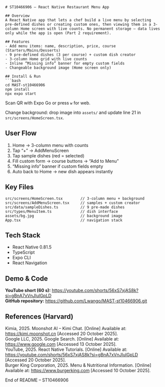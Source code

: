 ```
# ST10466906 – React Native Restaurant Menu App

## Overview
A React Native app that lets a chef build a live menu by selecting pre-defined dishes or creating custom ones, then viewing them in a 3-column Home screen with live counts. No permanent storage – data lives only while the app is open (Part 2 requirement).

## Features
- Add menu items: name, description, price, course (Starters/Mains/Desserts)
- 9 pre-defined dishes (3 per course) + custom dish creator
- 3-column Home grid with live counts
- Inline “Missing info” banner for empty custom fields
- Changeable background image (Home screen only)

## Install & Run
```bash
cd MAST-st10466906
npm install
npx expo start
```
Scan QR with Expo Go or press `w` for web.

Change background: drop image into `assets/` and update line 21 in `src/screens/HomeScreen.tsx`.

## User Flow
1. Home → 3-column menu with counts  
2. Tap “+” → AddMenuScreen  
3. Tap sample dishes (red = selected)  
4. Fill custom form → course buttons → “Add to Menu”  
5. “Missing info” banner if custom fields empty  
6. Auto back to Home → new dish appears instantly

## Key Files
```
src/screens/HomeScreen.tsx        // 3-column menu + background
src/screens/AddMenuScreen.tsx     // samples + custom creator
src/data/sampleDishes.ts          // 9 pre-made dishes
src/types/MenuItem.ts             // dish interface
assets/bg.jpg                     // background image
App.tsx                           // navigation stack
```

## Tech Stack
- React Native 0.81.5  
- TypeScript  
- Expo CLI  
- React Navigation  

## Demo & Code
**YouTube short (60 s):** https://youtube.com/shorts/56xS7xjAS8k?si=gBnA7xVnJIulGpLD  
**GitHub repository:** https://github.com/Lwango/MAST-st10466906.git

## References (Harvard)
Kimia, 2025. Moonshot AI – Kimi Chat. [Online] Available at: https://kimi.moonshot.cn [Accessed 20 October 2025].  
Google LLC, 2025. Google Search. [Online] Available at: https://www.google.com [Accessed 13 October 2025].  
YouTube, 2025. React Native Tutorials. [Online] Available at: https://youtube.com/shorts/56xS7xjAS8k?si=gBnA7xVnJIulGpLD [Accessed 20 October 2025].  
Burger King Corporation, 2025. Menu & Nutritional Information. [Online] Available at: https://www.burgerking.com [Accessed 10 October 2025].

End of README – ST10466906
```
